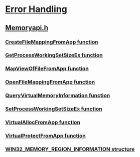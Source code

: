 # [Error Handling](../_debug/index.md)
## [Memoryapi.h](index.md)
### [CreateFileMappingFromApp function](../memoryapi/nf-memoryapi-createfilemappingfromapp.md)
### [GetProcessWorkingSetSizeEx function](../memoryapi/nf-memoryapi-getprocessworkingsetsizeex.md)
### [MapViewOfFileFromApp function](../memoryapi/nf-memoryapi-mapviewoffilefromapp.md)
### [OpenFileMappingFromApp function](../memoryapi/nf-memoryapi-openfilemappingfromapp.md)
### [QueryVirtualMemoryInformation function](../memoryapi/nf-memoryapi-queryvirtualmemoryinformation.md)
### [SetProcessWorkingSetSizeEx function](../memoryapi/nf-memoryapi-setprocessworkingsetsizeex.md)
### [VirtualAllocFromApp function](../memoryapi/nf-memoryapi-virtualallocfromapp.md)
### [VirtualProtectFromApp function](../memoryapi/nf-memoryapi-virtualprotectfromapp.md)
### [WIN32_MEMORY_REGION_INFORMATION structure](../memoryapi/ns-memoryapi-win32_memory_region_information.md)

